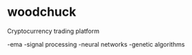 woodchuck
=========

Cryptocurrency trading platform

-ema
-signal processing
-neural networks
-genetic algorithms
